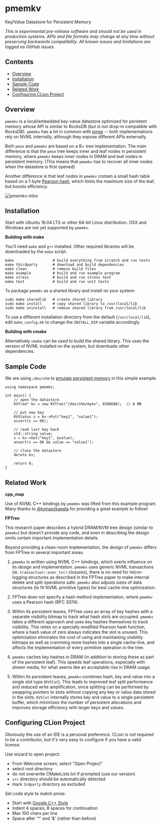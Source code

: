 # pmemkv
Key/Value Datastore for Persistent Memory

*This is experimental pre-release software and should not be used in
production systems. APIs and file formats may change at any time without
preserving backwards compatibility. All known issues and limitations
are logged as GitHub issues.*

Contents
--------

<ul>
<li><a href="#overview">Overview</a></li>
<li><a href="#installation">Installation</a></li>
<li><a href="#sample_code">Sample Code</a></li>
<li><a href="#related_work">Related Work</a></li>
<li><a href="#configuring_clion_project">Configuring CLion Project</a></li>
</ul>

<a name="overview"/>

Overview
--------

`pmemkv` is a local/embedded key-value datastore optimized for
peristent memory whose API is similar to RocksDB
(but is not drop-in compatible with RocksDB). `pmemkv` has
a lot in common with [pmse](https://github.com/pmem/pmse)
-- both implementations rely on NVML internally, although
they expose different APIs externally.

Both `pmse` and `pmemkv` are based on a B+ tree
implementation. The main difference is that the `pmse`
tree keeps inner and leaf nodes in persistent memory,
where `pmemkv` keeps inner nodes in DRAM and leaf nodes in
persistent memory. (This means that `pmemkv` has to recover
all inner nodes when the datastore is first opened)

Another difference is that leaf nodes
in `pmemkv` contain a small hash table based on a 1-byte
[Pearson hash](https://en.wikipedia.org/wiki/Pearson_hashing),
which limits the maximum size of the leaf, but boosts efficiency.

![pmemkv-intro](https://cloud.githubusercontent.com/assets/913363/22454311/21f15aa8-e742-11e6-9821-e3af513e279b.png)

<a name="installation"/>

Installation
------------

Start with Ubuntu 16.04 LTS or other 64-bit Linux distribution.
OSX and Windows are not yet supported by `pmemkv`.

**Building with make**

You'll need `make` and `g++` installed. Other required libraries will be 
downloaded by the `make` script.

```
make                  # build everything from scratch and run tests
make thirdparty       # download and build dependencies
make clean            # remove build files
make example          # build and run example program
make stress           # build and run stress test
make test             # build and run unit tests
```

To package `pmemkv` as a shared library and install on your system:
 
```
sudo make sharedlib   # create shared library
sudo make install     # copy shared library to /usr/local/lib
sudo make uninstall   # remove shared library from /usr/local/lib
```

To use a different installation directory from the default
(`/usr/local/lib`), edit `make_config.mk` to change the `INSTALL_DIR`
variable accordingly.

**Building with cmake**

Alternatively `cmake` can be used to build the shared library. This uses
the version of NVML installed on the system, but downloads other
dependencies.

<a name="sample_code"/>

Sample Code
-----------

We are using `/dev/shm` to
[emulate persistent memory](http://pmem.io/2016/02/22/pm-emulation.html)
in this simple example.

```
using namespace pmemkv;

int main() {
    // open the datastore
    KVTree* kv = new KVTree("/dev/shm/mykv", 8388608);  // 8 MB

    // put new key
    KVStatus s = kv->Put("key1", "value1");
    assert(s == OK);

    // read last key back
    std::string value;
    s = kv->Get("key1", &value);
    assert(s == OK && value == "value1");

    // close the datastore
    delete kv;

    return 0;
}
```

<a name="related_work"/>

Related Work
------------

**cpp_map**

Use of NVML C++ bindings by `pmemkv` was lifted from this example program.
Many thanks to [@tomaszkapela](https://github.com/tomaszkapela)
for providing a great example to follow!

**FPTree**

This research paper describes a hybrid DRAM/NVM tree design (similar
to `pmemkv`) but doesn't provide any code, and even in describing the
design omits certain important implementation details.

Beyond providing a clean-room implementation, the design of `pmemkv` differs
from FPTree in several important areas:

1. `pmemkv` is written using NVML C++ bindings, which exerts influence on
its design and implementation. `pmemkv` uses generic NVML transactions
(ie. `transaction::exec_tx()` closures), there is no need for micro-logging
structures as described in the FPTree paper to make internal delete and
split operations safe. `pmemkv` also adjusts sizes of data structures
(to fit NVML primitive types) for best cache-line optimization.

2. FPTree does not specify a hash method implementation, where `pmemkv`
uses a Pearson hash (RFC 3074).

3. Within its persistent leaves, FPTree uses an array of key hashes with
a separate visibility bitmap to track what hash slots are occupied.
`pmemkv` takes a different approach and uses key hashes themselves to track
visibility. This relies on a specially modified Pearson hash function,
where a hash value of zero always indicates the slot is unused.
This optimization eliminates the cost of using and maintaining
visibility bitmaps as well as cramming more hashes into a single
cache-line, and affects the implementation of every primitive operation
in the tree.

4. `pmemkv` caches key hashes in DRAM (in addition to storing these as
part of the persistent leaf). This speeds leaf operations, especially with
slower media, for what seems like an acceptable rise in DRAM usage.

5. Within its persistent leaves, `pmemkv` combines hash, key and value
into a single slot type (`KVSlot`). This leads to improved leaf split
performance and reduced write amplification, since splitting can be
performed by swapping pointers to slots without copying any key or
value data stored in the slots. `KVSlot` internally stores key and
value to a single persistent buffer, which minimizes the number of
persistent allocations and improves storage efficiency with larger 
keys and values.

<a name="configuring_clion_project"/>

Configuring CLion Project
-------------------------

Obviously the use of an IDE is a personal preference. CLion is not
required to be a contributor, but it's very easy to configure if
you have a valid license.

Use wizard to open project:

* From Welcome screen, select "Open Project"
* select root directory
* do not overwrite CMakeLists.txt if prompted (use our version)
* `src` directory should be automatically detected
* mark `3rdparty` directory as excluded

Set code style to match pmse:
* Start with [Google C++ Style](https://google.github.io/styleguide/cppguide.html)
* Indent 4 spaces, 8 spaces for continuation
* Max 100 chars per line
* Space after '*' and '&' (rather than before)

